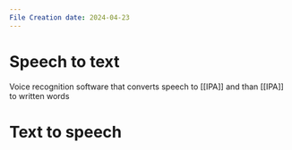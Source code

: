 ```yaml
---
File Creation date: 2024-04-23
---
```

# Speech to text
Voice recognition software that converts speech to [[IPA]] and than [[IPA]] to written words
# Text to speech
